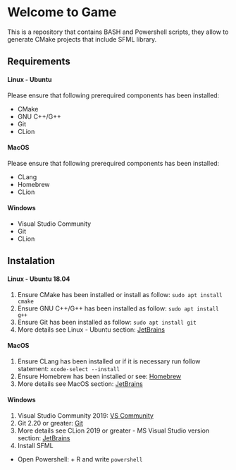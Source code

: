 <style>
  .icon::before {
    display: inline-block;
    font-style: normal;
    font-variant: normal;
    text-rendering: auto;
    -webkit-font-smoothing: antialiased;
  }

  .login::before {
    font-family: "Font Awesome 5 Free"; font-weight: 900; content: "\f007";
  }

  .tps::before {
    font-family: "Font Awesome 5 Free"; font-weight: 400; content: "\f1ea";
  }

  .twitter::before {
    font-family: "Font Awesome 5 Brands"; content: "\f099";
  }
</style>

# Welcome to Game

This is a repository that contains  BASH and Powershell scripts, they allow to generate CMake projects that include SFML library.

## Requirements
#### **Linux - Ubuntu**
Please ensure that following prerequired components has been installed:
* CMake
* GNU C++/G++
* Git
* CLion
#### **MacOS**
Please ensure that following prerequired components has been installed:
* CLang
* Homebrew  
* CLion  
#### **Windows**
* Visual Studio Community
* Git
* CLion
## Instalation

#### Linux - Ubuntu 18.04
1. Ensure CMake has been installed or install as follow: `` sudo apt install cmake ``
2. Ensure GNU C++/G++ has been installed as follow: `` sudo apt install g++ ``
3. Ensure Git has been installed as follow: `` sudo apt install git ``
4. More details see Linux - Ubuntu section: [JetBrains](https://www.jetbrains.com/help/clion/installation-guide.html)
#### MacOS
1. Ensure CLang has been installed or if it is necessary run follow statement: `` xcode-select --install ``
2. Ensure Homebrew has been installed or see: [Homebrew](https://brew.sh)  
3. More details see MacOS section: [JetBrains](https://www.jetbrains.com/help/clion/installation-guide.html)
#### Windows
1. Visual Studio Community 2019: [VS Community](https://visualstudio.microsoft.com/vs/community/)
2. Git 2.20 or greater: [Git](https://git-scm.com/downloads)
3. More details see CLion 2019 or greater - MS Visual Studio version section: [JetBrains](https://www.jetbrains.com/help/clion/installation-guide.html)
4. Install SFML
  * Open Powershell: <i class="fab fa-windows"></i> + R and write `` powershell ``

